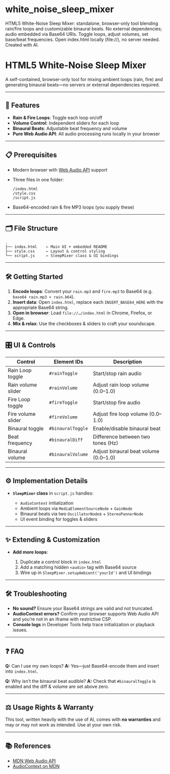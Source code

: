 # white_noise_sleep_mixer
HTML5 White-Noise Sleep Mixer: standalone, browser-only tool blending rain/fire loops and customizable binaural beats. No external dependencies; audio embedded via Base64 URIs. Toggle loops, adjust volumes, set base/beat frequencies. Open index.html locally (file://), no server needed. Created with AI.

# HTML5 White-Noise Sleep Mixer

A self-contained, browser-only tool for mixing ambient loops (rain, fire) and generating binaural beats—no servers or external dependencies required.

---

## 🚀 Features

* **Rain & Fire Loops**: Toggle each loop on/off
* **Volume Control**: Independent sliders for each loop
* **Binaural Beats**: Adjustable beat frequency and volume
* **Pure Web Audio API**: All audio processing runs locally in your browser

---

## 📋 Prerequisites

* Modern browser with [Web Audio API](https://developer.mozilla.org/en-US/docs/Web/API/Web_Audio_API) support
* Three files in one folder:

  ```
  /index.html
  /style.css
  /script.js
  ```
* Base64-encoded rain & fire MP3 loops (you supply these)

---

## 🗂️ File Structure

```
.
├── index.html    ← Main UI + embedded README
├── style.css     ← Layout & control styling
└── script.js     ← SleepMixer class & UI bindings
```

---

## 🛠️ Getting Started

1. **Encode loops**: Convert your `rain.mp3` and `fire.mp3` to Base64 (e.g. `base64 rain.mp3 > rain.b64`).
2. **Insert data**: Open `index.html`, replace each `INSERT_BASE64_HERE` with the appropriate Base64 string.
3. **Open in browser**: Load `file://…/index.html` in Chrome, Firefox, or Edge.
4. **Mix & relax**: Use the checkboxes & sliders to craft your soundscape.

---

## 🎛️ UI & Controls

| Control            | Element IDs       | Description                           |
| ------------------ | ----------------- | ------------------------------------- |
| Rain Loop toggle   | `#rainToggle`     | Start/stop rain audio                 |
| Rain volume slider | `#rainVolume`     | Adjust rain loop volume (0.0–1.0)     |
| Fire Loop toggle   | `#fireToggle`     | Start/stop fire audio                 |
| Fire volume slider | `#fireVolume`     | Adjust fire loop volume (0.0–1.0)     |
| Binaural toggle    | `#binauralToggle` | Enable/disable binaural beat          |
| Beat frequency     | `#binauralDiff`   | Difference between two tones (Hz)     |
| Binaural volume    | `#binauralVolume` | Adjust binaural beat volume (0.0–1.0) |

---

## ⚙️ Implementation Details

* **`SleepMixer` class** in `script.js` handles:

  * `AudioContext` initialization
  * Ambient loops via `MediaElementSourceNode` + `GainNode`
  * Binaural beats via two `OscillatorNode`s + `StereoPannerNode`
  * UI event binding for toggles & sliders

---

## ✨ Extending & Customization

* **Add more loops**:

  1. Duplicate a control block in `index.html`
  2. Add a matching hidden `<audio>` tag with Base64 source
  3. Wire up in `SleepMixer.setupAmbient('yourId')` and UI bindings

---

## 🛠️ Troubleshooting

* **No sound?** Ensure your Base64 strings are valid and not truncated.
* **AudioContext errors?** Confirm your browser supports Web Audio API and you’re not in an iframe with restrictive CSP.
* **Console logs** in Developer Tools help trace initialization or playback issues.

---

## ❓ FAQ

**Q:** Can I use my own loops?
**A:** Yes—just Base64-encode them and insert into `index.html`.

**Q:** Why isn’t the binaural beat audible?
**A:** Check that `#binauralToggle` is enabled and the diff & volume are set above zero.

---

## ⚖️ Usage Rights & Warranty

This tool, written heavily with the use of AI, comes with **no warranties** and may or may not work as intended. Use at your own risk.

---

## 📚 References

* [MDN Web Audio API](https://developer.mozilla.org/en-US/docs/Web/API/Web_Audio_API)
* [AudioContext on MDN](https://developer.mozilla.org/en-US/docs/Web/API/AudioContext)
